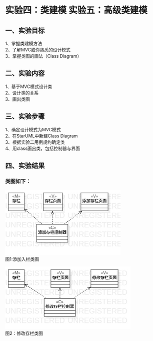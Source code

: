# 实验四：类建模 实验五：高级类建模

## 一、实验目标  
1、掌握类建模方法  
2、了解MVC或你熟悉的设计模式  
3、掌握类图的画法（Class Diagram）  

## 二、实验内容  
1、基于MVC模式设计类  
2、设计类的关系  
3、画出类图  

## 三、实验步骤  
1、确定设计模式为MVC模式  
2、在StarUML中新建Class Diagram  
3、根据实验二用例规约确定类  
4、用class画出类，包括控制器与界面  

## 四、实验结果  

### 类图如下：  

![ClassDiagram1](./Class1.jpg)  
图1:添加入栏类图  
  
![ClassDiagram1](./Class2.jpg)  
图2：修改存栏类图  
